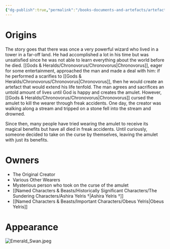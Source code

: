 ```yaml
---
{"dg-publish":true,"permalink":"/books-documents-and-artefacts/artefacts/the-emerald-swan-amulet/","tags":["Artefact"],"updated":"2025-06-10T19:00:50.353+01:00"}
---
```



# Origins
The story goes that there was once a very powerful wizard who lived in a tower in a far-off land. He had accomplished a lot in his time but was unsatisfied since he was not able to learn everything about the world before he died. [[Gods & Heralds/Chronovorus/Chronovorus\|Chronovorus]], eager for some entertainment, approached the man and made a deal with him: if he performed a scarifies to [[Gods & Heralds/Chronovorus/Chronovorus\|Chronovorus]], then he would create an artefact that would extend his life tenfold. The man agrees and sacrifices an untold amount of lives until God is happy and creates the amulet. However, [[Gods & Heralds/Chronovorus/Chronovorus\|Chronovorus]] cursed the amulet to kill the wearer through freak accidents. One day, the creator was walking along a stream and tripped on a stone fell into the stream and drowned. 

Since then, many people have tried wearing the amulet to receive its magical benefits but have all died in freak accidents. Until curiously, someone decided to take on the curse by themselves, leaving the amulet with just its benefits.

# Owners
- The Original Creator 
- Various Other Wearers
- Mysterious person who took on the curse of the amulet
- [[Named Characters & Beasts/Historically Significant  Characters/The Sundering Characters/Ashira Yelris †\|Ashira Yelris †]]
- [[Named Characters & Beasts/Important Characters/Obeus Yelris\|Obeus Yelris]]

# Appearance

![Emerald_Swan.jpeg](/img/user/Admin/Attachments/Emerald_Swan.jpeg)


